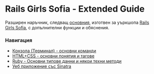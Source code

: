 # Rails Girls Sofia - Extended Guide

Разширен наръчник, следващ [основния](http://railsgirls.hno3.org/sinatra-app-bg/), изготвен за уъркшопа [Rails Girls Sofia](http://railsgirls.com/sofia.html), с допълнителни функции и обяснения. 

### Навигация
- [Конзола (Терминал) - основни команди](https://github.com/carolinepetrova/RailsGirlsSofia-Extended-Guide/blob/master/Console.md)
- [HTML+CSS - основни понятия и тагове](https://github.com/carolinepetrova/RailsGirlsSofia-Extended-Guide/blob/master/HTML_CSS.md)
- [Ruby - Основни типове данни и някои техни методи](https://github.com/carolinepetrova/RailsGirlsSofia-Extended-Guide/blob/master/Ruby.md)
- [Уеб приложение със Sinatra](https://github.com/carolinepetrova/RailsGirlsSofia-Extended-Guide/blob/master/WebApp_Ruby_Sinatra.md)
